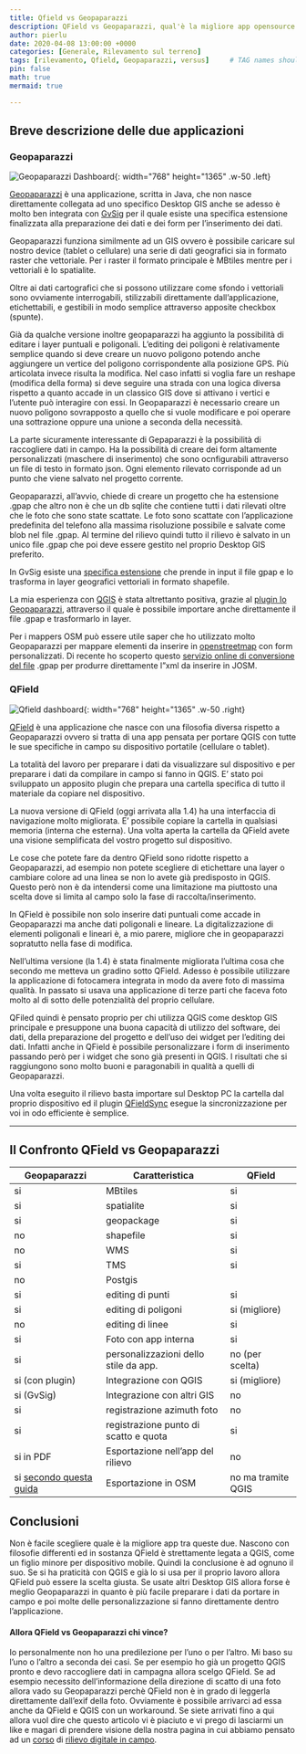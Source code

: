 ```yaml
---
title: Qfield vs Geopaparazzi
description: QField vs Geopaparazzi, qual'è la migliore app opensource per il rilievo in campo?
author: pierlu
date: 2020-04-08 13:00:00 +0000
categories: [Generale, Rilevamento sul terreno]
tags: [rilevamento, Qfield, Geopaparazzi, versus]     # TAG names should always be lowercase
pin: false
math: true
mermaid: true

---
```

  



## Breve descrizione delle due applicazioni


### Geopaparazzi


![Geopaparazzi Dashboard](https://i0.wp.com/www.onegis.it/wp/wp-content/uploads/2020/04/00_dashboard1556445307534926501.png?resize=640%2C1138&ssl=1){: width="768" height="1365" .w-50 .left}

[Geopaparazzi](https://www.geopaparazzi.org/#/) è una applicazione, scritta in Java, che non nasce direttamente collegata ad uno specifico Desktop GIS anche se adesso è molto ben integrata con [GvSig](http://www.gvsig.com/it/prodotti/gvsig-desktop)
 per il quale esiste una specifica estensione finalizzata alla preparazione dei dati e dei form per l’inserimento dei dati.

Geopaparazzi funziona similmente ad un GIS ovvero è possibile caricare sul nostro device (tablet o cellulare) una serie di dati geografici sia in formato raster che vettoriale. Per i raster il formato principale è MBtiles mentre per i vettoriali è lo spatialite.

Oltre ai dati cartografici che si possono utilizzare come sfondo i vettoriali sono ovviamente interrogabili, stilizzabili direttamente dall’applicazione, etichettabili, e gestibili in modo semplice attraverso apposite checkbox (spunte).

Già da qualche versione inoltre geopaparazzi ha aggiunto la possibilità di editare i layer puntuali e poligonali. L’editing dei poligoni è relativamente semplice quando si deve creare un nuovo poligono potendo anche aggiungere un vertice del poligono corrispondente alla posizione GPS. Più articolata invece risulta la modifica. Nel caso infatti si voglia fare un reshape (modifica della forma) si deve seguire una strada con una logica diversa rispetto a quanto accade in un classico GIS dove si attivano i vertici e l’utente può interagire con essi. In Geopaparazzi è necessario creare un nuovo poligono sovrapposto a quello che si vuole modificare e poi operare una sottrazione oppure una unione a seconda della necessità.

La parte sicuramente interessante di Gepaparazzi è la possibilità di raccogliere dati in campo. Ha la possibilità di creare dei form altamente personalizzati (maschere di inserimento) che sono ocnfigurabili attraverso un file di testo in formato json. Ogni elemento rilevato corrisponde ad un punto che viene salvato nel progetto corrente.

Geopaparazzi, all’avvio, chiede di creare un progetto che ha estensione .gpap che altro non è che un db sqlite che contiene tutti i dati rilevati oltre che le foto che sono state scattate. Le foto sono scattate con l’applicazione predefinita del telefono alla massima risoluzione possibile e salvate come blob nel file .gpap. Al termine del rilievo quindi tutto il rilievo è salvato in un unico file .gpap che poi deve essere gestito nel proprio Desktop GIS preferito.

In GvSig esiste una [specifica estensione](http://www.hortonmachine.org/hydrologis4gvsig_quickstart/hydrologis4gvsig_quickstart.html)
 che prende in input il file gpap e lo trasforma in layer geografici vettoriali in formato shapefile.

La mia esperienza con [QGIS](https://www.geopaparazzi.org/v600/index.html#_viewing_data_in_qgis_3)
 è stata altrettanto positiva, grazie al [plugin Io Geopaparazzi](https://github.com/eachiaradia/IOGeopaparazzi), attraverso il quale è possibile importare anche direttamente il file .gpap e trasformarlo in layer.

Per i mappers OSM può essere utile saper che ho utilizzato molto Geopaparazzi per mappare elementi da inserire in [openstreetmap](http://openstreetmap.org)
 con form personalizzati. Di recente ho scoperto questo [servizio online di conversione del file](https://gpapconv.frafra.eu/)
 .gpap per produrre direttamente l”xml da inserire in JOSM.
 
### QField


![Qfield dashboard](https://i0.wp.com/www.onegis.it/wp/wp-content/uploads/2020/04/user-guide_identify-feature.png?resize=288%2C512&ssl=1){: width="768" height="1365" .w-50 .right}

[QField](https://qfield.org/) è una applicazione che nasce con una filosofia diversa rispetto a Geopaparazzi ovvero si tratta di una app pensata per portare QGIS con tutte le sue specifiche in campo su dispositivo portatile (cellulare o tablet).

La totalità del lavoro per preparare i dati da visualizzare sul dispositivo e per preparare i dati da compilare in campo si fanno in QGIS. E’ stato poi sviluppato un apposito plugin che prepara una cartella specifica di tutto il materiale da copiare nel dispositivo.

La nuova versione di QField (oggi arrivata alla 1.4) ha una interfaccia di navigazione molto migliorata. E’ possibile copiare la cartella in qualsiasi memoria (interna che esterna). Una volta aperta la cartella da QField avete una visione semplificata del vostro progetto sul dispositivo.

Le cose che potete fare da dentro QField sono ridotte rispetto a Geopaparazzi, ad esempio non potete scegliere di etichettare una layer o cambiare colore ad una linea se non lo avete già predisposto in QGIS. Questo però non è da intendersi come una limitazione ma piuttosto una scelta dove si limita al campo solo la fase di raccolta/inserimento.

In QField è possibile non solo inserire dati puntuali come accade in Geopaparazzi ma anche dati poligonali e lineare. La digitalizzazione di elementi poligonali e lineari è, a mio parere, migliore che in geopaparazzi sopratutto nella fase di modifica.

Nell’ultima versione (la 1.4) è stata finalmente migliorata l’ultima cosa che secondo me metteva un gradino sotto QField. Adesso è possibile utilizzare la applicazione di fotocamera integrata in modo da avere foto di massima qualità. In passato si usava una applicazione di terze parti che faceva foto molto al di sotto delle potenzialità del proprio cellulare.

QFiled quindi è pensato proprio per chi utilizza QGIS come desktop GIS principale e presuppone una buona capacità di utilizzo del software, dei dati, della preparazione del progetto e dell’uso dei widget per l’editing dei dati. Infatti anche in QField è possibile personalizzare i form di inserimento passando però per i widget che sono già presenti in QGIS. I risultati che si raggiungono sono molto buoni e paragonabili in qualità a quelli di Geopaparazzi.

Una volta eseguito il rilievo basta importare sul Desktop PC la cartella dal proprio dispositivo ed il plugin [QFieldSync](https://qfield.org/docs/qfieldsync/)
 esegue la sincronizzazione per voi in odo efficiente è semplice.

---

## Il Confronto **QField vs Geopaparazzi**


| Geopaparazzi | Caratteristica | QField |
| --- | --- | --- |
| si  | MBtiles | si  |
| si  | spatialite | si  |
| si  | geopackage | si  |
| no  | shapefile | si  |
| no  | WMS | si  |
| si  | TMS | si  |
| no  | Postgis |     |
| si  | editing di punti | si  |
| si  | editing di poligoni | si (migliore) |
| no  | editing di linee | si  |
| si  | Foto con app interna | si  |
| si  | personalizzazioni dello stile da app. | no (per scelta) |
| si (con plugin) | Integrazione con QGIS | si (migliore) |
| si (GvSig) | Integrazione con altri GIS | no  |
| si  | registrazione azimuth foto | no  |
| si  | registrazione punto di scatto e quota | si  |
| si in PDF | Esportazione nell’app del rilievo | no  |
| si [secondo questa guida](https://www.openstreetmap.org/user/Cascafico/diary/391537) | Esportazione in OSM | no ma tramite QGIS |

## Conclusioni

 
Non è facile scegliere quale è la migliore app tra queste due. Nascono con filosofie differenti ed in sostanza QField è strettamente legata a QGIS, come un figlio minore per dispositivo mobile. Quindi la conclusione è ad ognuno il suo. Se si ha praticità con QGIS e già lo si usa per il proprio lavoro allora QField può essere la scelta giusta. Se usate altri Desktop GIS allora forse è meglio Geopaparazzi in quanto è più facile preparare i dati da portare in campo e poi molte delle personalizzazione si fanno direttamente dentro l’applicazione.

#### Allora QField vs Geopaparazzi chi vince?  
Io personalmente non ho una predilezione per l’uno o per l’altro. Mi baso su l’uno o l’altro a seconda dei casi. Se per esempio ho già un progetto QGIS pronto e devo raccogliere dati in campagna allora scelgo QField. Se ad esempio necessito dell’informazione della direzione di scatto di una foto allora vado su Geopaparazzi perchè QField non è in grado di leggerla direttamente dall’exif della foto. Ovviamente è possibile arrivarci ad essa anche da QField e QGIS con un workaround. Se siete arrivati fino a qui allora vuol dire che questo articolo vi è piaciuto e vi prego di lasciarmi un like e magari di prendere visione della nostra pagina in cui abbiamo pensato ad un [corso](https://www.onegis.it/corsi/)
 di [rilievo digitale in campo](https://www.onegis.it/corsi/corso-rilievo-digitale-campo-geopaparazzi/). 
